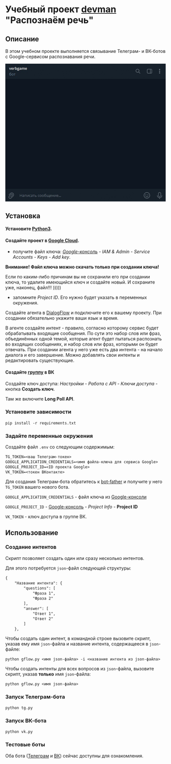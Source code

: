 # Учебный проект [devman](dvmn.org) "Распознаём речь"

## Описание
В этом учебном проекте выполняется связывание Телеграм- и ВК-ботов с Google-сервисом распознавания речи.

![Пример диалога с ботом](tgchat_example.gif)

## Установка
#### Установите [Python3](python.org).

#### Создайте проект в [Google Cloud](https://cloud.google.com/dialogflow/es/docs/quick/setup).
- получите файл ключа: *[Google-консоль](https://console.cloud.google.com/) - IAM & Admin - Service Accounts - Keys - Add key*.

**Внимание! Файл ключа можно скачать только при создании ключа!**

Если по каким-либо причинам вы не сохранили его при создании ключа, то удалите имеющийся ключ и создайте новый. И сохраните уже, наконец, файл!!! )))))

- запомните *Project ID*. Его нужно будет указать в переменных окружения.

Создайте агента в [DialogFlow](http://DialogFlow.com) и подключите его к вашему проекту.
При создании обязательно укажите ваши язык и время.  

В агенте создайте интент - правило, согласно которому сервис будет обрабатывать входящие сообщения.
По сути это набор слов или фраз, объединённых одной темой, которые агент будет пытаться распознать во входящих 
сообщениях, и набор слов или фраз, которыми он будет отвечать.
При создании агента у него уже есть два интента - на начало диалога и его завершение.
Можно добавлять свои интенты и редактировать существующие.

#### Создайте [группу](https://vk.com/groups?tab=admin) в ВК
Создайте ключ доступа: *Настройки* - *Работа с API* - *Ключи доступа* - кнопка **Создать ключ**.

Там же включите **Long Poll API**.

### Установите зависимости
```shell
pip install -r requirements.txt
```

### Задайте переменные окружения
Создайте файл `.env` со следующим содержимым:
```
TG_TOKEN=<ваш Телеграм-токен>
GOOGLE_APPLICATION_CREDENTIALS=<имя файла-ключа для сервиса Google>
GOOGLE_PROJECT_ID=<ID проекта Google>
VK_TOKEN=<токен ВКонтакте>
```

Для создания Телеграм-бота обратитесь к [bot-father](https://t.me/BotFather) и получите у него `TG_TOKEN` вашего нового бота.

`GOOGLE_APPLICATION_CREDENTIALS` - файл ключа из [Google-консоли](https://console.cloud.google.com/)

`GOOGLE_PROJECT_ID` - [Google-консоль](https://console.cloud.google.com/) - *Project Info* - **Project ID**

`VK_TOKEN` - ключ доступа в группе ВК.

## Использование
### Создание интентов
Скрипт позволяет создать один или сразу несколько интентов.

Для этого потребуется `json`-файл следующей структуры:
```
{
    "Название интента": {
        "questions": [
            "Фраза 1",
            "Фраза 2"
        ],
        "answer": [
            "Ответ 1",
            "Ответ 2"
        ]
    },
```

Чтобы создать один интент, в командной строке вызовите скрипт, указав ему имя `json`-файла и название интента, содержащееся в `json`-файле:
```shell
python gflow.py <имя json-файла> -i <название интента из json-файла>
```

Чтобы создать интенты для всех вопросов из `json`-файла, вызовите скрипт, указав **только** имя `json`-файла:
```shell
python gflow.py <имя json-файла>
```

### Запуск Телеграм-бота
```shell
python tg.py
```

### Запуск ВК-бота
```shell
python vk.py
```

### Тестовые боты
Оба бота ([Телеграм](https://t.me/verbgame_bot) и [ВК](https://vk.com/im?media=&sel=-216593240)) сейчас доступны для ознакомления.